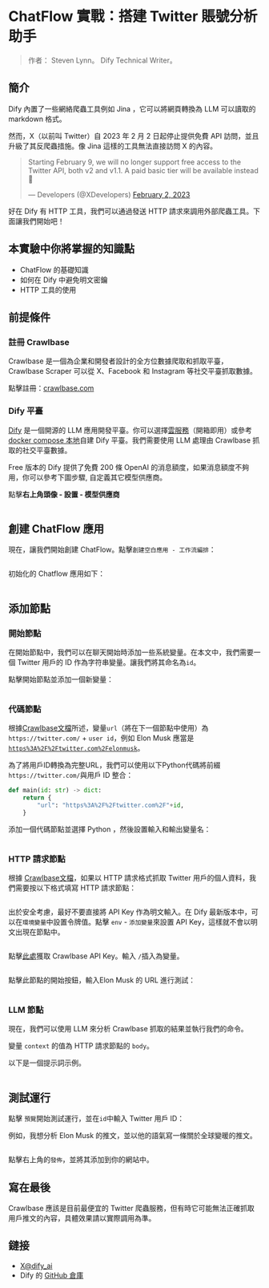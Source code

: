 # ChatFlow 實戰：搭建 Twitter 賬號分析助手

> 作者： Steven Lynn。 Dify Technical Writer。

## 簡介

Dify 內置了一些網絡爬蟲工具例如 Jina ，它可以將網頁轉換為 LLM 可以讀取的 markdown 格式。

然而，X（以前叫 Twitter）自 2023 年 2 月 2 日起停止提供免費 API 訪問，並且升級了其反爬蟲措施。像 Jina 這樣的工具無法直接訪問 X 的內容。

> Starting February 9, we will no longer support free access to the Twitter API, both v2 and v1.1. A paid basic tier will be available instead 🧵
>
> — Developers (@XDevelopers) [February 2, 2023](https://twitter.com/XDevelopers/status/1621026986784337922?ref\_src=twsrc%5Etfw)

好在 Dify 有 HTTP 工具，我們可以通過發送 HTTP 請求來調用外部爬蟲工具。下面讓我們開始吧！

## 本實驗中你將掌握的知識點

* ChatFlow 的基礎知識
* 如何在 Dify 中避免明文密鑰
* HTTP 工具的使用

## **前提條件**

### 註冊 Crawlbase

Crawlbase 是一個為企業和開發者設計的全方位數據爬取和抓取平臺，Crawlbase Scraper 可以從 X、Facebook 和 Instagram 等社交平臺抓取數據。

點擊註冊：[crawlbase.com](https://crawlbase.com)

### Dify 平臺

[Dify](https://cloud.dify.ai/) 是一個開源的 LLM 應用開發平臺。你可以選擇[雲服務](https://cloud.dify.ai/)（開箱即用）或參考 [docker compose 本地](https://docs.dify.ai/getting-started/install-self-hosted)自建 Dify 平臺。我們需要使用 LLM 處理由 Crawlbase 抓取的社交平臺數據。

Free 版本的 Dify 提供了免費 200 條 OpenAI 的消息額度，如果消息額度不夠用，你可以參考下圖步驟, 自定義其它模型供應商。

點擊**右上角頭像 - 設置 - 模型供應商**

<figure><img src="../../.gitbook/assets/build-ai-image-generation-app-3.png" alt=""><figcaption></figcaption></figure>

## 創建 ChatFlow 應用

現在，讓我們開始創建 ChatFlow。點擊`創建空白應用 - 工作流編排`：

<figure><img src="../../.gitbook/assets/截屏2024-10-08 10.48.27.png" alt=""><figcaption></figcaption></figure>

初始化的 Chatflow 應用如下：

<figure><img src="../../.gitbook/assets/截屏2024-10-08 10.54.41.png" alt=""><figcaption></figcaption></figure>

## 添加節點

### 開始節點

在開始節點中，我們可以在聊天開始時添加一些系統變量。在本文中，我們需要一個 Twitter 用戶的 ID 作為字符串變量。讓我們將其命名為`id`。

點擊開始節點並添加一個新變量：

<figure><img src="../../.gitbook/assets/截屏2024-10-08 11.02.42.png" alt=""><figcaption></figcaption></figure>

### 代碼節點

根據[Crawlbase文檔](https://crawlbase.com/docs/crawling-api/scrapers/#twitter-profile)所述，變量`url`（將在下一個節點中使用）為 `https://twitter.com/` + `user id`，例如 Elon Musk 應當是[`https%3A%2F%2Ftwitter.com%2Felonmusk`](https://twitter.com/elonmusk)。

為了將用戶ID轉換為完整URL，我們可以使用以下Python代碼將前綴`https://twitter.com/`與用戶 ID 整合：

```python
def main(id: str) -> dict:
    return {
        "url": "https%3A%2F%2Ftwitter.com%2F"+id,
    }
```

添加一個代碼節點並選擇 Python ，然後設置輸入和輸出變量名：

<figure><img src="../../.gitbook/assets/截屏2024-10-09 15.05.20.png" alt=""><figcaption></figcaption></figure>

### HTTP 請求節點

根據 [Crawlbase文檔](https://crawlbase.com/docs/crawling-api/scrapers/#twitter-profile)，如果以 HTTP 請求格式抓取 Twitter 用戶的個人資料，我們需要按以下格式填寫 HTTP 請求節點：

<figure><img src="../../.gitbook/assets/截屏2024-10-08 11.07.54.png" alt=""><figcaption></figcaption></figure>

出於安全考慮，最好不要直接將 API Key 作為明文輸入。在 Dify 最新版本中，可以在`環境變量`中設置令牌值。點擊 `env` - `添加變量`來設置 API Key，這樣就不會以明文出現在節點中。

<figure><img src="../../.gitbook/assets/截屏2024-10-09 15.02.58.png" alt=""><figcaption></figcaption></figure>

點擊[此處](https://crawlbase.com/dashboard/account/docs)獲取 Crawlbase API Key。輸入 `/`插入為變量。

<figure><img src="../../.gitbook/assets/截屏2024-10-08 11.18.49.png" alt=""><figcaption></figcaption></figure>

點擊此節點的開始按鈕，輸入Elon Musk 的 URL 進行測試：

<figure><img src="../../.gitbook/assets/截屏2024-10-09 15.01.03.png" alt=""><figcaption></figcaption></figure>

### LLM 節點

現在，我們可以使用 LLM 來分析 Crawlbase 抓取的結果並執行我們的命令。

變量 `context` 的值為 HTTP 請求節點的 `body`。

以下是一個提示詞示例。

<figure><img src="../../.gitbook/assets/截屏2024-10-08 11.34.11.png" alt=""><figcaption></figcaption></figure>

## 測試運行

點擊 `預覽`開始測試運行，並在`id`中輸入 Twitter 用戶 ID：

例如，我想分析 Elon Musk 的推文，並以他的語氣寫一條關於全球變暖的推文。

<figure><img src="../../.gitbook/assets/%E6%88%AA%E5%B1%8F2024-09-02_23.47.20.png" alt=""><figcaption></figcaption></figure>

點擊右上角的`發佈`，並將其添加到你的網站中。

## 寫在最後

Crawlbase 應該是目前最便宜的 Twitter 爬蟲服務，但有時它可能無法正確抓取用戶推文的內容，具體效果請以實際調用為準。

## 鏈接

* [X@dify\_ai](https://x.com/dify\_ai)
* Dify 的 [GitHub 倉庫](https://github.com/langgenius/dify)
